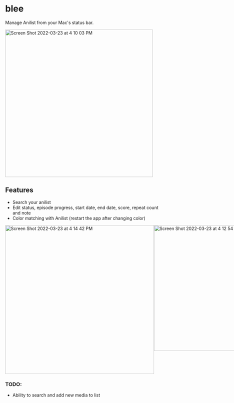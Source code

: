 # blee
Manage Anilist from your Mac's status bar.

<img width="472" alt="Screen Shot 2022-03-23 at 4 10 03 PM" src="https://user-images.githubusercontent.com/23707104/159786937-831cca46-a43e-420a-9f36-696b5b9b9d62.png">

## Features
- Search your anilist
- Edit status, episode progress, start date, end date, score, repeat count and note
- Color matching with Anilist (restart the app after changing color)

<div style="display: flex;">
 <img width="476" alt="Screen Shot 2022-03-23 at 4 14 42 PM" src="https://user-images.githubusercontent.com/23707104/159787675-5453a685-04f0-48c3-9ccc-d1aa707c28f2.png">
 <img width="402" alt="Screen Shot 2022-03-23 at 4 12 54 PM" src="https://user-images.githubusercontent.com/23707104/159787378-f1294329-41a5-4092-a9cd-1759a06d761b.png">
</div>


### TODO:
- Ability to search and add new media to list
